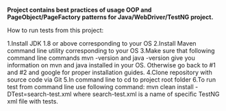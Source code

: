 **Project contains best practices of usage OOP and PageObject/PageFactory patterns for Java/WebDriver/TestNG project.**

How to run tests from this project:

1.Install JDK 1.8 or above corresponding to your OS
2.Install Maven command line utility corresponding to your OS
3.Make sure that following command line commands mvn -version and java -version give you information on mvn and java installed in your OS. Otherwise go back to #1 and #2 and google for proper installation guides.
4.Clone repository with source code via Git
5.In command line to cd to project root folder
6.To run test from command line use following command:
mvn clean install -DTest=search-test.xml
 where search-test.xml is a name of specific TestNG xml file with tests.